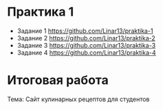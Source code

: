 # Практика 1

* Задание 1 https://github.com/Linar13/praktika-1
* Задание 2 https://github.com/Linar13/praktika-2
* Задание 3 https://github.com/Linar13/praktika-3
* Задание 4 https://github.com/Linar13/praktika-4

# Итоговая работа

Тема: Сайт кулинарных рецептов для студентов
